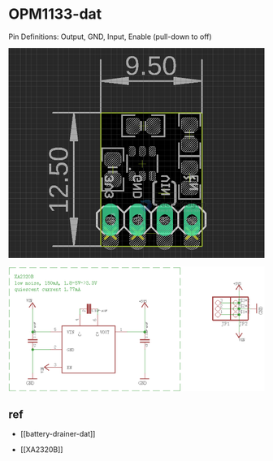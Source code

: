 # OPM1133-dat

Pin Definitions: Output, GND, Input, Enable (pull-down to off)

![](2023-09-22-18-25-26.png)

![](2023-09-26-14-48-57.png)

## ref

- [[battery-drainer-dat]]

- [[XA2320B]]
